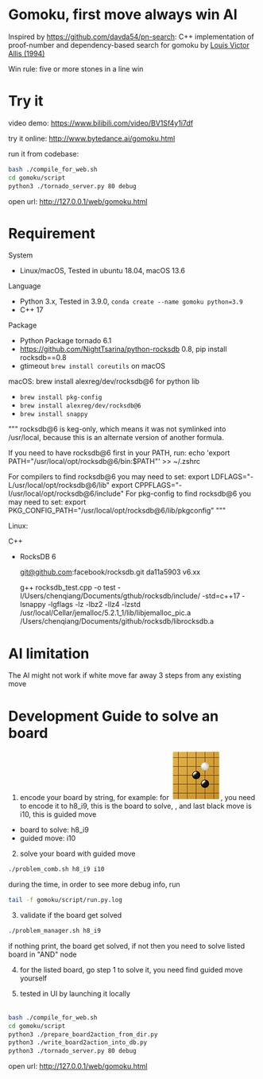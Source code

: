 # Gomoku, first move always win AI 
Inspired by https://github.com/davda54/pn-search: C++ implementation of proof-number and dependency-based search for gomoku by [Louis Victor Allis (1994)](http://fragrieu.free.fr/SearchingForSolutions.pdf)

Win rule: five or more stones in a line win

# Try it 
video demo: https://www.bilibili.com/video/BV1Sf4y1i7df

try it online: http://www.bytedance.ai/gomoku.html

run it from codebase: 
```bash
bash ./compile_for_web.sh
cd gomoku/script
python3 ./tornado_server.py 80 debug
```
open url: http://127.0.0.1/web/gomoku.html


# Requirement
System
- Linux/macOS, Tested in ubuntu 18.04, macOS 13.6

Language
- Python 3.x, Tested in 3.9.0, `conda create --name gomoku python=3.9`
- C++ 17

Package
- Python Package tornado 6.1
- https://github.com/NightTsarina/python-rocksdb 0.8, pip install rocksdb==0.8
- gtimeout  `brew install coreutils` on macOS


macOS: brew install alexreg/dev/rocksdb@6 for python lib
- `brew install pkg-config`
- `brew install alexreg/dev/rocksdb@6`
- `brew install snappy`

"""
rocksdb@6 is keg-only, which means it was not symlinked into /usr/local,
because this is an alternate version of another formula.

If you need to have rocksdb@6 first in your PATH, run:
    echo 'export PATH="/usr/local/opt/rocksdb@6/bin:$PATH"' >> ~/.zshrc

For compilers to find rocksdb@6 you may need to set:
    export LDFLAGS="-L/usr/local/opt/rocksdb@6/lib"
    export CPPFLAGS="-I/usr/local/opt/rocksdb@6/include"
For pkg-config to find rocksdb@6 you may need to set:
    export PKG_CONFIG_PATH="/usr/local/opt/rocksdb@6/lib/pkgconfig"
"""

Linux: 

C++
- RocksDB 6

    git@github.com:facebook/rocksdb.git da11a5903 v6.xx

    g++ rocksdb_test.cpp -o test -I/Users/chenqiang/Documents/gthub/rocksdb/include/ -std=c++17 -lsnappy -lgflags -lz -lbz2 -llz4 -lzstd /usr/local/Cellar/jemalloc/5.2.1_1/lib/libjemalloc_pic.a  /Users/chenqiang/Documents/github/rocksdb/librocksdb.a




# AI limitation
The AI might not work if white move far away 3 steps from any existing move

# Development Guide to solve an board
1. encode your board by string,
for example: for ![](./opennings/pu_yue.png), you need to encode it to h8_i9, 
this is the board to solve,
, and last black move is i10, this is guided move
- board to solve: h8_i9
- guided move: i10

2. solve your board with guided move
```bash
./problem_comb.sh h8_i9 i10
```

during the time, in order to see more debug info, run
```bash
tail -f gomoku/script/run.py.log
```


3. validate if the board get solved
```bash
./problem_manager.sh h8_i9
```
if nothing print, the board get solved, if not then you need to solve
listed board in "AND" node

4. for the listed board, go step 1 to solve it, you need find guided move yourself

5. tested in UI by launching it locally
```bash

bash ./compile_for_web.sh
cd gomoku/script
python3 ./prepare_board2action_from_dir.py
python3 ./write_board2action_into_db.py
python3 ./tornado_server.py 80 debug
```
open url: http://127.0.0.1/web/gomoku.html
